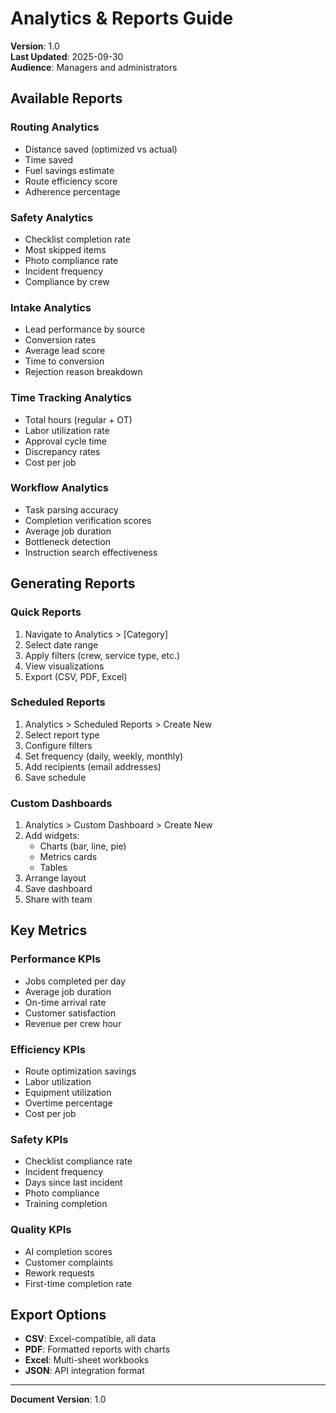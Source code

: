 # Analytics & Reports Guide

**Version**: 1.0  
**Last Updated**: 2025-09-30  
**Audience**: Managers and administrators

## Available Reports

### Routing Analytics
- Distance saved (optimized vs actual)
- Time saved
- Fuel savings estimate
- Route efficiency score
- Adherence percentage

### Safety Analytics
- Checklist completion rate
- Most skipped items
- Photo compliance rate
- Incident frequency
- Compliance by crew

### Intake Analytics
- Lead performance by source
- Conversion rates
- Average lead score
- Time to conversion
- Rejection reason breakdown

### Time Tracking Analytics
- Total hours (regular + OT)
- Labor utilization rate
- Approval cycle time
- Discrepancy rates
- Cost per job

### Workflow Analytics
- Task parsing accuracy
- Completion verification scores
- Average job duration
- Bottleneck detection
- Instruction search effectiveness

## Generating Reports

### Quick Reports
1. Navigate to Analytics > [Category]
2. Select date range
3. Apply filters (crew, service type, etc.)
4. View visualizations
5. Export (CSV, PDF, Excel)

### Scheduled Reports
1. Analytics > Scheduled Reports > Create New
2. Select report type
3. Configure filters
4. Set frequency (daily, weekly, monthly)
5. Add recipients (email addresses)
6. Save schedule

### Custom Dashboards
1. Analytics > Custom Dashboard > Create New
2. Add widgets:
   - Charts (bar, line, pie)
   - Metrics cards
   - Tables
3. Arrange layout
4. Save dashboard
5. Share with team

## Key Metrics

### Performance KPIs
- Jobs completed per day
- Average job duration
- On-time arrival rate
- Customer satisfaction
- Revenue per crew hour

### Efficiency KPIs
- Route optimization savings
- Labor utilization
- Equipment utilization
- Overtime percentage
- Cost per job

### Safety KPIs
- Checklist compliance rate
- Incident frequency
- Days since last incident
- Photo compliance
- Training completion

### Quality KPIs
- AI completion scores
- Customer complaints
- Rework requests
- First-time completion rate

## Export Options
- **CSV**: Excel-compatible, all data
- **PDF**: Formatted reports with charts
- **Excel**: Multi-sheet workbooks
- **JSON**: API integration format

---
**Document Version**: 1.0
